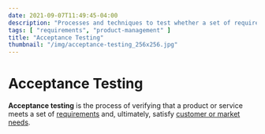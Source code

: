 ```yaml
---
date: 2021-09-07T11:49:45-04:00
description: "Processes and techniques to test whether a set of requirements is met"
tags: [ "requirements", "product-management" ]
title: "Acceptance Testing"
thumbnail: "/img/acceptance-testing_256x256.jpg"
---
```


# Acceptance Testing

**Acceptance testing** is the process of verifying that a product or service meets a set of [requirements](requirements.md) and, ultimately, satisfy [customer or market needs](product-management.md).
